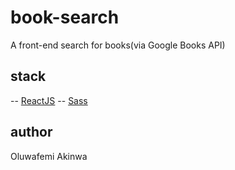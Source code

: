 # book-search

A front-end search for books(via Google Books API)

## stack

-- [ReactJS](https://reactjs.org/)
-- [Sass](https://sass-lang.com/)

## author

Oluwafemi Akinwa
